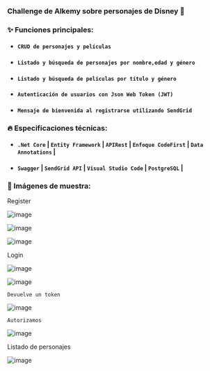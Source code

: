 ### Challenge de Alkemy sobre personajes de Disney 🚀

### ✨ Funciones principales:
* #### **`CRUD de personajes y películas`** 
* #### **`Listado y búsqueda de personajes por nombre,edad y género`** 
* #### **`Listado y búsqueda de películas por título y género`** 
* #### **`Autenticación de usuarios con Json Web Token (JWT)`** 
* #### **`Mensaje de bienvenida al registrarse utilizando SendGrid`** 

### 🔥 Especificaciones técnicas:
* #### **`.Net Core`** | **`Entity Framework`** | **`APIRest`** | **`Enfoque CodeFirst`** | **`Data Annotations`** | 
* #### **`Swagger`** | **`SendGrid API`** | **`Visual Studio Code`** | **`PostgreSQL`** |


### 🔫 Imágenes de muestra:

Register

![image](https://user-images.githubusercontent.com/64493715/135699859-741c6ea8-fcd9-42d1-a608-3a062813c37b.png)

![image](https://user-images.githubusercontent.com/64493715/135699865-c2e47e78-e8df-4fd0-afdc-a9afea00cfd0.png)

![image](https://user-images.githubusercontent.com/64493715/135699869-b894f0de-edb5-4991-a6df-d76e3908bc24.png)

Login

![image](https://user-images.githubusercontent.com/64493715/135699895-fb7a103d-a8f3-45e8-8e5e-049c72969833.png)

![image](https://user-images.githubusercontent.com/64493715/135699919-4e2386da-e4ad-48b2-b456-07278079cdfc.png)

    Devuelve un token
   ![image](https://user-images.githubusercontent.com/64493715/135699946-0291cc8a-d270-4ea7-8983-888daee35743.png)

    Autorizamos
   ![image](https://user-images.githubusercontent.com/64493715/135699966-1c1a874f-dc7e-4eb3-9a1b-e0c12378876b.png)

Listado de personajes

![image](https://user-images.githubusercontent.com/64493715/135699984-95ce6b99-1d49-4a18-a31a-38889dd134fb.png)


